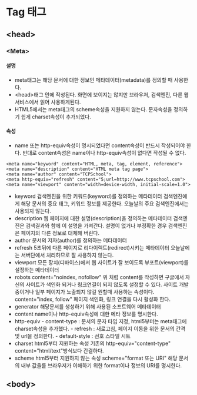 # Tag 태그

## &lt;head&gt;

### &lt;Meta&gt;

#### 설명

* meta태그는 해당 문서에 대한 정보인 메타데이터\(metadata\)를 정의할 때 사용한다.
* &lt;head&gt;태그 안에 작성된다. 화면에 보이지는 않지만 브라우저, 검색엔진, 다른 웹 서비스에서 읽어 사용하게된다.
* HTML5에서는 meta태그의 scheme속성을 지원하지 않는다. 문자속성을 정의하기 쉽게 charset속성이 추가되었다.

#### 속성

* name 또는 http-equiv속성이 명시되었다면 content속성이 반드시 작성되어야 한다. 반대로 content속성은 name이나 http-equiv속성이 없다면 작성될 수 없다.

```markup
<meta name="keyword" content="HTML, meta, tag, element, reference">
<meta name="description" content="HTML meta tag page">
<meta name="author" content="TCPSchool">
<meta http-equiv="refresh" content="5;url=http://www.tcpschool.com">
<meta name="viewport" content="width=device-width, initial-scale=1.0">
```

* keyword 검색엔진을 위한 키워드\(keyword\)를 정의하는 메타데이터 검색엔진에게 해당 문서의 중요 태그, 키워드 정보를 제공한다. 오늘날의 주요 검색엔진에서는 사용되지 않는다.
* description 웹 페이지에 대한 설명\(description\)을 정의하는 메타데이터 검색엔진은 검색결과와 함께 이 설명을 가져간다. 설명이 없거나 부정확한 경우 검색엔진은 페이지의 다른 정보로 대체해 버린다.
* author 문서의 저자\(author\)를 정의하는 메타데이터
* refresh 5초뒤에 다른 페이지로 리다이렉트\(redirect\)시키는 메타데이터 오늘날에는 서버단에서 처리하므로 잘 사용하지 않는다.
* viewport 모든 장치\(디바이스\)에서 웹 사이트가 잘 보이도록 뷰포트\(viewport\)를 설정하는 메타데이터
* robots content="noindex, nofollow" 위 처럼 content를 작성하면 구글에서 자신의 사이트가 색인화 되거나 링크연결이 되지 않도록 설정할 수 있다. 사이트 개발중이거나 일부 페이지가 노출되지 않길 원할때 사용하는 속성이다. content="index, follow" 페이지 색인화, 링크 연결을 다시 활성화 한다.
* generator 해당문서를 생성하기 위해 사용된 소프트웨어 메타데이터
* content name이나 http-equiv속성에 대한 메타 정보를 명시한다.
* http-equiv - content-type : 문서의 문자 타입 지정, html5부터는 meta태그에 charset속성을 추가했다. - refresh : 새로고침, 페이지 이동을 위한 문서의 간격 및 url을 정의한다. - default-style : 선호 스타일 시트
* charset html5부터 지원하는 속성 기존의 http-equiv="content-type" content="html/text"방식보다 간결하다.
* scheme html5부터 지원하지 않는 속성 scheme="format 또는 URI" 해당 문서의 내부 값을를 브라우저가 이해하기 위한 format이나 정보의 URI를 명시한다.  

## &lt;body&gt;

